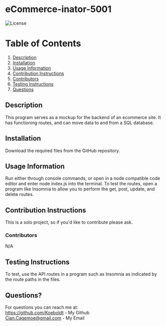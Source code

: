 # eCommerce-inator-5001

  ![License](https://img.shields.io/badge/license-MIT-blue.svg)
  
# Table of Contents
1. [Description](#Description)
2. [Installation](#Installation)
2. [Usage Information](#Usage)    
3. [Contribution Instructions](#Contribution)
4. [Contributors](#contributors)
5. [Testing Instructions](#Testing)
6. [Questions](#Questions?????!)

## Description <a name="Description"></a>
This program serves as a mockup for the backend of an ecommerce site. It has functioning routes, and can move data to and from a SQL database.

## Installation <a name="Installation"></a>
Download the required files from the GitHub repository.

## Usage Information <a name="Usage"></a>
Run either through console commands, or open in a node compatible code editor and enter node index.js into the terminal. To test the routes, open a program like Insomnia to allow you to perform the get, post, update, and delete routes.


## Contribution Instructions <a name="Contribution"></a>
This is a solo project, so if you'd like to contribute please ask.

### Contributors<a name="contributors"></a>
N/A

## Testing Instructions <a name="Testing"></a>
To test, use the API routes in a program such as Insomnia as indicated by the route paths in the files.

## Questions? <a name="Questions?????!"></a>
For questions you can reach me at:
<br/> https://github.com/Koeboldt - My Github
<br/> Cian.Cagemoe@gmail.com - My Email

